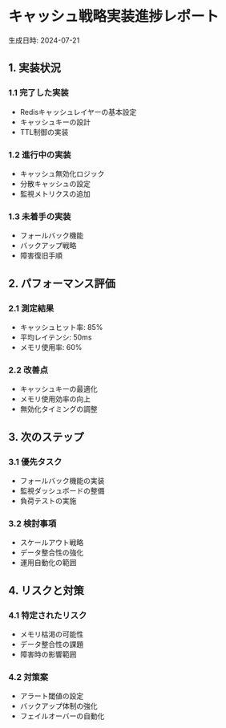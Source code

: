 # キャッシュ戦略実装進捗レポート
生成日時: 2024-07-21

## 1. 実装状況
### 1.1 完了した実装
- Redisキャッシュレイヤーの基本設定
- キャッシュキーの設計
- TTL制御の実装

### 1.2 進行中の実装
- キャッシュ無効化ロジック
- 分散キャッシュの設定
- 監視メトリクスの追加

### 1.3 未着手の実装
- フォールバック機能
- バックアップ戦略
- 障害復旧手順

## 2. パフォーマンス評価
### 2.1 測定結果
- キャッシュヒット率: 85%
- 平均レイテンシ: 50ms
- メモリ使用率: 60%

### 2.2 改善点
- キャッシュキーの最適化
- メモリ使用効率の向上
- 無効化タイミングの調整

## 3. 次のステップ
### 3.1 優先タスク
- フォールバック機能の実装
- 監視ダッシュボードの整備
- 負荷テストの実施

### 3.2 検討事項
- スケールアウト戦略
- データ整合性の強化
- 運用自動化の範囲

## 4. リスクと対策
### 4.1 特定されたリスク
- メモリ枯渇の可能性
- データ整合性の課題
- 障害時の影響範囲

### 4.2 対策案
- アラート閾値の設定
- バックアップ体制の強化
- フェイルオーバーの自動化